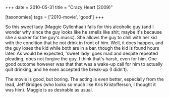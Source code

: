 +++
date = 2010-05-31
title = "Crazy Heart (2009)"

[taxonomies]
tags = ['2010-movie', 'good']
+++

So this sweet lady (Maggie Gyllenhaal) falls for this alcoholic guy (and
I wonder why since the guy looks like he smells like shit; maybe it\'s
because she a sucker for the guy\'s music). She allows the guy to chill
with her kid with the condition that he not drink in front of him. Well,
it does happen, and the guy loses the kid while both are in a bar,
though the kid is found hours later. As would be expected, \'sweet
lady\' goes mad and despite repeated pleading, does not forgive the guy.
I think that\'s harsh, even for him. One good outcome however was that
that was a wake-up call for him to actually quit drinking, and he even
accepted the break-up (I didn\'t).

The movie is good, but boring. The acting is even better, especially
from the lead, Jeff Bridges (who looks so much like Kris Kristofferson,
I thought it was him). Maggie is as desirable as usual.
